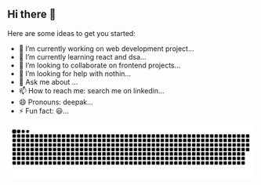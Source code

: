 ## Hi there 👋


<!--**DeepakNagvanshi/DeepakNagvanshi** is a ✨ _special_ ✨ repository because its `README.md` (this file) appears on your GitHub profile.-->

Here are some ideas to get you started:

- 🔭 I’m currently working on web development project...
- 🌱 I’m currently learning react and dsa...
- 👯 I’m looking to collaborate on frontend projects...
- 🤔 I’m looking for help with nothin...
- 💬 Ask me about ...
- 📫 How to reach me: search me on linkedin...
- 😄 Pronouns: deepak...
- ⚡ Fun fact: 😃...

![Snake](https://raw.githubusercontent.com/DeepakChaurasiya012/DeepakChaurasiya012/refs/heads/output/github-contribution-grid-snake-dark.svg)
